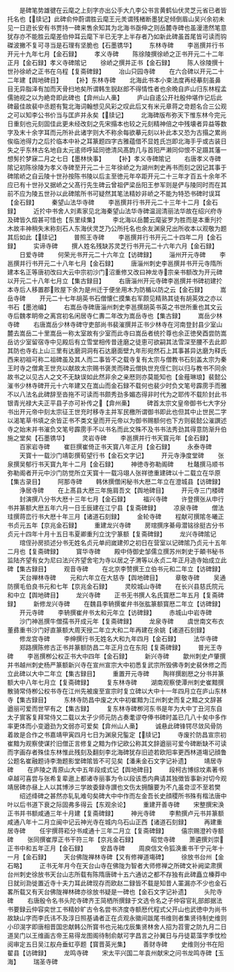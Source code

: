 <!-- { "loadSidebar": true } -->
　　是碑笔势雄徤在云麾之上刻字亦出公手大凢李公书言黄鹤仙伏灵芝元省已者皆托名也【牍记】此碑俞仲蔚谓胜云麾王元羙谓残楮断墨犹足倾倒眉山吴兴余初未见一日逰长安有书贾持一碑来售余知其为北海书亟伸之则岳麓寺碑也虽漫漶然笔意犹存亦不能胜云麾差伯仲耳云麾下半已无字上半存者乃如新此碑虽首尾皆可读而钩磔波撇不复可寻当是石理有坚脆也【石墨镌华】
　　东林寺碑
　　李邕撰并行书开元十九年七月【金石録】
　　孝义寺碑
　　陈徐陵撰徐峤之正书开元二十二年正月【金石録】孝义寺碑隂记
　　徐峤之撰并正书【金石録】
　　陈人徐陵撰十世孙徐峤之正书在乌程【复斋碑録】
　　冶山只园寺碑
　　在六合碑以开元二十二年建【舆地碑目】
　　【补】东林寺碑
　　北海此书本小束法度再经摹刻虽鼻目无异脂泽有加而天骨扫地矣所谓韩生貎赵郎不得情性者也余晩自庐山归东林程孟儒驰视之以为絶竒即此碑也【弇州山人槀】
　　庐山自逺公开社殷仲堪作记后此碑最佳故裴中丞题有覧北海词翰想见风彩之叹此后又有米元章蒋之竒题名合三公观之可以知李公书价当与匡庐并永矣【牍记】
　　北海碑版布弥天下惟东林今完元日重刻也元刻固佳此更未经改刻之先宋搨本也较之元刻精神倍之中残壊者异益等数字及末十余字耳而元所补此诸字则大不称余每欲摹元刻以补此本又恐为古搨之累尚俟临池得力之后扵临本中补之耳篆题四字古雅蕴借不显姓氏岂即北海手乎或古装日失之乎东林古名地自太元逺师呼延同徳清风髙韵几与首阳严濑同仰恨不足蹑其藩一想髣扵梦寐二月之七日【墨林快事】
　　【补】孝义寺碑隂记
　　右唐孝义寺碑隂记初陈徐陵为孝义寺碑至开元二十三年徐峤之为湖州刺史再书而刻之因记其事于碑隂峤之自云陵十世孙按陈书陵以后主至徳元年卒距开元二十三年才百五十余年不应已有十世孙又据峤之父髙行先生碑云曾祖俨梁岳阳王参军则是俨与陵同时而在其前不应为陵五世孙以此碑隂所书可疑然其笔法精妙非峤之不能为特恐书碑时误耳【金石録】
　　秦望山法华寺碑
　　李邕撰并行书开元二十三年十二月【金石録】
　　近扵中书舍人刘素家见北海秦望山法华寺碑温润清丽法华故在绍兴府寺及碑皆久燬甚可惜也【东里续集】
　　李北海以岳麓云麾娑罗为胜而是本重刋扵木故丰神稍失末称刻石人东海伏灵芝乃公所托名也余友渊泉兄出所收本以观敬为题其后如此【牍记】
　　普照王寺碑
　　李邕撰并行书开元二十四年二月【金石録】
　　实谛寺碑
　　撰人姓名残缺苏灵芝行书开元二十六年六月【金石録】
　　日爱寺碑
　　何荣光书开元二十六年立【访碑録】
　　淄州开元寺碑
　　李邕撰并行书开元二十八年七月【金石録】
　　唐淄州刺史李邕撰并书开元寺隋所建本名正等唐初改曰大云中宗初沙门沼重修又改曰神龙寺宗亲书额改为开元碑以开元二十八年七月立【集古録目】
　　右唐淄州开元寺碑李邕撰并书碑初建扵本寺后人移置郡败屋下余为是州迁于便坐用木为防楯以防之云【金石録】
　　嵩岳寺碑
　　开元二十七年胡英书石僧懐仁摸集右军颇见精熟其徒有胡英效之亦以书石【墨池编】
　　右嵩岳寺碑唐淄州刺史李邕撰胡英书英之书世所重也其文云寺后魏孝眀帝之离宫初名闲居寺仁夀二年改为嵩岳寺也【集古録】
　　嵩岳少林寺碑
　　右唐嵩岳少林寺碑守吏部尚书裴漼撰并正书少林寺在河南登封县少室山麓去嵩岳二十里嵩岳一称太室故有少室而此寺曰嵩岳者统扵尊也余正徳癸酉尝防嵩岳访少室留宿寺中见殿后有立雪堂相传昔逹磨之徒恵可欲嗣其法雪深至腰不去此即其防也寺右上山三里有达磨洞洞有石达磨面壁九年形宛然石上其事甚异达磨为释氏西来初祖可称二祖碑虽及其人而二事皆不之载寺复有太宗与僧教书石刻盖太宗为秦王时寺之僧禽王世充以献故太宗赐书褒羙而碑云僧执世充侄仁则以归与教书不同余故书之以见古人之文不无缺误如此然非余之亲厯则亦莫能知也【金薤琳琅】裴懿公漼书少林寺碑开元十六年建又在嵩山而金石録不载何也裴少时负文笔号霹雳手而雅不以八法名此碑辞至沓拖不可读而书颇秀劲多媚态得非时代为之耶传不载阶封此书银青光禄大夫正平县子亦可补传之【弇州槀】
　　碑首太宗文皇帝御书七大字分书出开元帝中刻太宗征王世充时移寺主并军民檄所谓御书即此也但其中止世民二字以渴笔草书填之余皆正书不类文皇而开元帝以为御书赐额何也下方则裴懿公漼譔述寺之始末并书漼负文笔号霹雳手不以书名而此文殊不及书书法秀劲其得意防渐升伯施之堂矣【石墨镌华】
　　灵岩寺碑
　　李邕撰并行书天寳元年【金石録】
　　百家岩寺碑
　　崔巨撰崔倚正书天寳八年正月【金石録】
　　永泰寺碑
　　天寳十一载沙门靖彰撰荀望行书【金石文字记】
　　开元寺浄度堂碑
　　张泉撰吴郁行书天寳九年十二月【金石録】
　　神徳寺弥勒阁碑
　　杜鼇撰马顺书弥勒阁者开元中沙门防觉所立天寳十一载冯翊人张祥徳重建碑以十二载立在华原【集古录目】
　　阿那寺碑
　　韩休撰僧闲秘书大厯二年立在澄城县【访碑録】
　　浄居寺碑
　　在上髙县大厯三年施肩吾文【舆地碑目】
　　开元寺三门楼碑
　　封演撰八分书大厯十三年七月【金石録】
　　福兴寺碑
　　许登撰张从申行书并篆额大厯五年六月一日壬辰建在江宁县【复斋碑録】
　　凉泉寺碑
　　僧法珪撰蒋峦行书大厯十年三月【诸道石刻録】
　　金轮寺碑
　　程献可撰隂冬曦正书贞元五年【京兆金石録】
　　重建龙兴寺碑
　　房琯撰序綦毋潜铭徐挺古分书贞元十四年十月十五日韦夏卿重刋立沈宁篆额【复斋碑録】
　　龙兴寺碑隂记
　　琯侄孙房损述分书无姓名贞元单阏嵗建夘之初日在营室以记碑隂乃贞元十五年二月也【复斋碑録】
　　寳华寺碑
　　殿中侍御史邹儒立撰苏州刺史于頔书秘书监陆齐望有女为尼曰法兴齐望舍宅为寺以居之子渭等以永贞二年正月造寺始成立此碑【集古録目】
　　观音寺碑
　　在北京李赞撰王立伯书元和二年立【访碑録】
　　天台禅林寺碑
　　元和六年立在大慈寺【舆地碑目】
　　章敬寺碑
　　吴通防撰毛伯良书元和七年【京兆金石録】
　　灵皎城山寺碑
　　在长兴县慈氏院元和中立【舆地碑目】
　　龙兴寺碑
　　正书无书撰人名氏寳厯二年五月【复斋碑録】
　　新修龙兴寺碑
　　在魏县李辀撰崔弁书张肱篆额寳厯二年立【访碑録】
　　开元寺碑
　　李辀撰崔弁书太和元年立【访碑録】
　　赤城山中岩寺碑
　　沙门神邕撰牛僧孺书开成元年【复斋碑録】
　　龙泉寺碑
　　虞世南文布衣董彞重书沙门好直篆额大周天授二年立大和二年再建在余姚【诸道石刻録】
　　修龙宫寺碑
　　李绅撰行书无姓名大和九年四月【金石録】
　　法华寺碑
　　郑路撰陈修古正书并篆额防昌二年正月立在东阳【复斋碑録】
　　普光王寺碑
　　李邕撰栁公权正书大中四年【金石録】
　　新兴寺碑
　　歙州刺史卢肇撰并书越州刺史杨严篆额新兴寺在宣州宣宗大中初悉复武宗所毁佛寺刺史裴休修之而立此碑以大中二年立【集古録目】
　　重置开元寺碑
　　陶祥撰剧厯之分书并篆额大中八年七月立【复斋碑録】
　　复东林寺碑
　　湖南观察使潭州刺史崔黯撰散骑常侍栁公权书寺在江州先被废至宣宗时复立碑以大中十一年四月立在庐山东林寺【集古録目】
　　东林寺防昌中废之大中初崔黯为江州刺史而复之黯之文辞甚遒丽可爱而世罕有之【集古録】
　　复东林寺碑栁河东书是年为大中丁丑河东自太子賔客复拜常侍又二载以太子少师元防占奏耄谬夺俸书碑时盖已几八十矣中多作率更体而小变遒劲为文弱亦可爱矣【弇州山人槀】
　　诚悬此碑锋锷尽敛风骨防着故是合作之书嘉靖甲寅四月七日为渊泉兄鍳定【牍记】
　　寺废扵防昌宣宗初崔黯为观察使谋扵旧僧正言修复之黯为作记欧公称其文辞遒丽可爱今碑断缺不可读而字画存者殊佳东林惟此残刻及翻刻李北海碑犹存旧迹若欧阳率更西林道塲记顔鲁公题名崔融题诗李渤题影堂碑隂皆不可见矣【潘耒金石文字记补遗】
　　靖居寺碑
　　在庐陵之青原山大中五年段成式记【舆地碑目】
　　段柯古博综坟素著书卓越可喜尝与张希复辈遨上都诸寺丽事为令以段该悉内典请其独徴皆事新对切今观靖居碑亦昼上人以其博渉三学故委録寺讃也文伤太拥醸要为不凢虽竒涩不至若樊
　　绍述绛碑之甚然亦轧轧难句矣碑大中中作而左金吾长史顔稷所书殊有楷法唐中叶以后书道下衰之际固弗多得云【东观余论】
　　重建开善寺碑
　　宋整撰宋涣正书并书额咸通三年十月建【复斋碑録】
　　神光寺碑
　　李勲撰卢元书并篆额咸通八年十二月立闽中记云神光寺在城内乌石山正西【诸道石刻録】
　　再建重居寺碑
　　任宇撰蒋崧分书咸通十三年二月立【复斋碑録】
　　僖宗赐澄衿寺额碑
　　张同撰崔厚正书干符三年【京兆金石録】
　　昭觉寺碑
　　萧遴撰刘崇正书中和五年正月【金石録】
　　安昌寺碑
　　周庾信文令狐涣重书干宁元年十一月【金石録】
　　天台佛陇禅林寺碑【又有修禅道塲碑】
　　徐放书台州【金石略】
　　正书无年月今在天台山寺在佛陇为智者大师修禅之所碑文补阙梁肃撰台州刺史徐放书天台山志所载有陈隋唐碑十五六通访之都不存独有此碑矗立榛莽中日就刓泐徙置近寺十夫力耳此碑现存而欧赵二録皆不载是知昔人罣漏亦不少也金石畧所载又有天台佛陇禅林碑亦徐放书疑是一碑也【金石文字记补遗】
　　头陀寺碑
　　右唐殷令名书头陀寺碑齐王简栖所撰録于文选令名之子仲容官礼部郎据法书要録云仲容奕世工书精妙旷古令名尝书济度寺额厯代程式父开山也武徳中为尚书故缺山字而李氏讳不及淳日照基诵者正在贞观永徽间跋尾书维则者集贤待制史维则小印滉字即唐相晋国忠献韩公所寳书也元祐戊辰集贤林舍人招为苕霅之防九月二日道吴门以王维画古帝王易得龙图阁待制俞献可字昌言之孙翼日与丹徒葛藻字季忱检阅审定五日吴江舣舟垂虹亭题【寳晋英光集】
　　善财寺碑
　　史维则分书在阳翟县【访碑録】
　　龙鸣寺碑
　　宋太平兴国二年袁州献宋之问书龙鸣寺碑【玉海】
　　瑞圣寺碑
